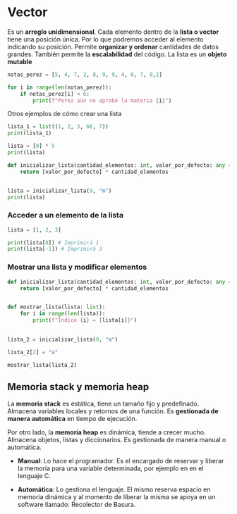 # Vector

Es un **arreglo unidimensional**. Cada elemento dentro de la **lista o vector** tiene una posición única. Por lo que podremos acceder al elemento indicando su posición. Permite **organizar y ordenar** cantidades de datos grandes. También permite la **escalabilidad** del código. La lista es un **objeto mutable**

```python
notas_perez = [5, 4, 7, 2, 8, 9, 9, 4, 6, 7, 8,2]

for i in range(len(notas_perez)):
    if notas_perez[i] < 6:
        print(f"Perez aún no aprobó la materia {i}")
```

Otros ejemplos de cómo crear una lista

```python
lista_1 = list((1, 2, 3, 66, 7))
print(lista_1)
```

```python
lista = [0] * 5
print(lista)
```

```python
def inicializar_lista(cantidad_elementos: int, valor_por_defecto: any = 0) -> list:
    return [valor_por_defecto] * cantidad_elementos


lista = inicializar_lista(9, "m")
print(lista)
```

### Acceder a un elemento de la lista

```python
lista = [1, 2, 3]

print(lista[0]) # Imprimirá 1
print(lista[-1]) # Imprimirá 3
```

### Mostrar una lista y modificar elementos

```python
def inicializar_lista(cantidad_elementos: int, valor_por_defecto: any = 0) -> list:
    return [valor_por_defecto] * cantidad_elementos


def mostrar_lista(lista: list):
    for i in range(len(lista)):
        print(f"Indice {i} = {lista[i]}")
        

lista_2 = inicializar_lista(9, "m")    

lista_2[2] = "a"

mostrar_lista(lista_2)
```

## Memoria stack y memoria heap

La **memoria stack** es estática, tiene un tamaño fijo y predefinado. Almacena variables locales y retornos de una función. Es **gestionada de manera automática** en tiempo de ejecución.

Por otro lado, la **memoria heap** es dinámica, tiende a crecer mucho. Almacena objetos, listas y diccionarios. Es gestionada de manera manual o automática.

- **Manual**: Lo hace el programador. Es el encargado de reservar y liberar la memoria para una variable determinada, por ejemplo en en el lenguaje C.

- **Automática**: Lo gestiona el lenguaje. El mismo reserva espacio en memoria dinámica y al momento de liberar la misma se apoya en un software llamado: Recolector de Basura.